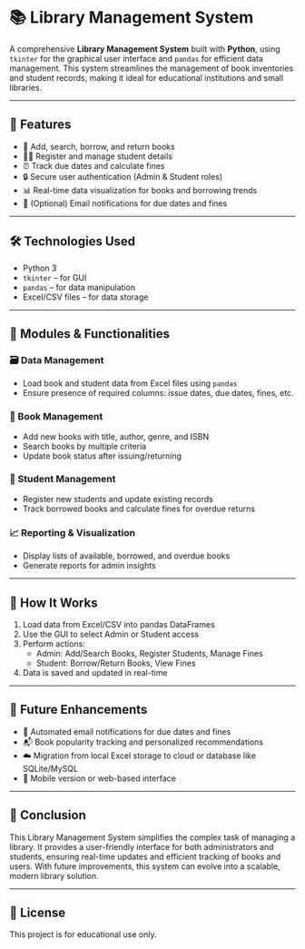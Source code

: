 # 📚 Library Management System

A comprehensive **Library Management System** built with **Python**, using `tkinter` for the graphical user interface and `pandas` for efficient data management. This system streamlines the management of book inventories and student records, making it ideal for educational institutions and small libraries.

---

## 🚀 Features

- 📖 Add, search, borrow, and return books
- 👩‍🎓 Register and manage student details
- ⏰ Track due dates and calculate fines
- 🔒 Secure user authentication (Admin & Student roles)
- 📊 Real-time data visualization for books and borrowing trends
- 📩 (Optional) Email notifications for due dates and fines

---

## 🛠️ Technologies Used

- Python 3
- `tkinter` – for GUI
- `pandas` – for data manipulation
- Excel/CSV files – for data storage

---

## 📂 Modules & Functionalities

### 🗃️ Data Management
- Load book and student data from Excel files using `pandas`
- Ensure presence of required columns: issue dates, due dates, fines, etc.

### 📘 Book Management
- Add new books with title, author, genre, and ISBN
- Search books by multiple criteria
- Update book status after issuing/returning

### 👥 Student Management
- Register new students and update existing records
- Track borrowed books and calculate fines for overdue returns

### 📈 Reporting & Visualization
- Display lists of available, borrowed, and overdue books
- Generate reports for admin insights

---

## 🧪 How It Works

1. Load data from Excel/CSV into pandas DataFrames
2. Use the GUI to select Admin or Student access
3. Perform actions:
   - Admin: Add/Search Books, Register Students, Manage Fines
   - Student: Borrow/Return Books, View Fines
4. Data is saved and updated in real-time

---

## 🧾 Future Enhancements

- 🔔 Automated email notifications for due dates and fines
- 📬 Book popularity tracking and personalized recommendations
- ☁️ Migration from local Excel storage to cloud or database like SQLite/MySQL
- 📱 Mobile version or web-based interface

---

## 📌 Conclusion

This Library Management System simplifies the complex task of managing a library. It provides a user-friendly interface for both administrators and students, ensuring real-time updates and efficient tracking of books and users. With future improvements, this system can evolve into a scalable, modern library solution.

---

## 📎 License

This project is for educational use only.
